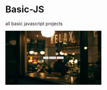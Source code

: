 # Basic-JS
all basic javascript projects

<img src="screenshots/Screenshot 2025-06-10 125005.png" alt="test" width="300"/>
